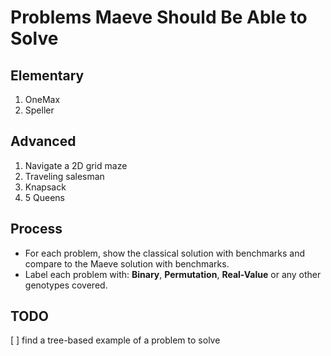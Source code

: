# Problems Maeve Should Be Able to Solve

## Elementary

1. OneMax
2. Speller

## Advanced

1. Navigate a 2D grid maze
2. Traveling salesman
3. Knapsack
4. 5 Queens

## Process

-   For each problem, show the classical solution with benchmarks and compare to the Maeve solution with benchmarks.
-   Label each problem with: **Binary**, **Permutation**, **Real-Value** or any other genotypes covered.

## TODO

[ ] find a tree-based example of a problem to solve
